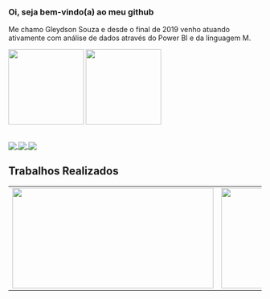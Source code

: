 ### Oi, seja bem-vindo(a) ao meu github

Me chamo Gleydson Souza e desde o final de 2019 venho atuando ativamente com análise de dados através do Power BI e da linguagem M.


<!--
**gleydsonms2/gleydsonms2** is a ✨ _special_ ✨ repository because its `README.md` (this file) appears on your GitHub profile.

Here are some ideas to get you started:

- 🔭 I’m currently working on ...
- 🌱 I’m currently learning ...
- 👯 I’m looking to collaborate on ...
- 🤔 I’m looking for help with ...
- 💬 Ask me about ...
- 📫 How to reach me: ...
- 😄 Pronouns: ...
- ⚡ Fun fact: ...
-->
<div>
<img height="150em" src="https://github-readme-stats.vercel.app/api?username=gleydsonms2&show_icons=true&theme=dark"/>
<img height="150em" src="https://github-readme-stats.vercel.app/api/top-langs/?username=gleydsonms2&layout=compact&langs_count=168&theme=dark"/>
</div>

##

<a href="https://www.linkedin.com/in/gleydsonms/" target="_blank">
  <img align="center" src="https://img.shields.io/badge/LinkedIn-0077B5?style=for-the-badge&logo=linkedin&logoColor=white" />
</a>
<a href="https://instagram.com/gleydsonms" target="_blank">
  <img align="center" src="https://img.shields.io/badge/Instagram-E4405F?style=for-the-badge&logo=instagram&logoColor=white" />
</a>
<a href="mailto:gleydsonms@gmail.com" target="_blank">
  <img align="center" src="https://img.shields.io/badge/Gmail-D14836?style=for-the-badge&logo=gmail&logoColor=white" />
</a>
 
 ## Trabalhos Realizados
 <table>
 <tr>
 <td>
 <a href="https://app.powerbi.com/view?r=eyJrIjoiODVhNmIyMDEtZDU0Yy00YTNjLWI1MzYtNjdmNWNhNTZlMjMzIiwidCI6IjZkZWYyOTZmLTZmMzYtNDAwYy1hODlhLWU1NjQyOGZhYzY4NCJ9" target="_blank">
  <img align="center" src="https://user-images.githubusercontent.com/82005568/215280432-4c81cbcf-8efc-4f9f-9a08-526f6d70b7ce.png" width="400" height="200" />
</a>
</td>

<td>
<a href="https://app.powerbi.com/view?r=eyJrIjoiM2IzODBmZmQtMjE0Ni00YTc3LWEwMTMtYTIzNmY2YWU2NTE3IiwidCI6IjZkZWYyOTZmLTZmMzYtNDAwYy1hODlhLWU1NjQyOGZhYzY4NCJ9" target="_blank">
  <img align="center" src="https://user-images.githubusercontent.com/82005568/215281889-9ba6db49-089d-4908-bc45-7e8d4596f4e5.png" width="400" height="200" />
</a>
  </td>
</tr>
</table>

